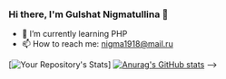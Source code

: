 ### Hi there, I'm Gulshat Nigmatullina 👋


- 🌱 I’m currently learning PHP
- 📫 How to reach me: nigma1918@mail.ru

[![Your Repository's Stats](https://github-readme-stats.vercel.app/api/top-langs/?username=GulshatNigma&theme=blue-green)]
[![Anurag's GitHub stats](https://github-readme-stats.vercel.app/api?username=GulshatNigma)](https://github.com/anuraghazra/github-readme-stats)
-->
